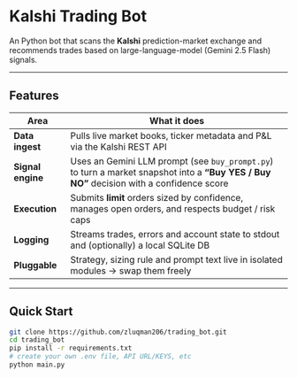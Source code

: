 # Kalshi Trading Bot

An Python bot that scans the **Kalshi** prediction-market exchange and recommends trades based on large-language-model (Gemini 2.5 Flash) signals.

---

##   Features

| Area              | What it does                                                                                                                             |
| ----------------- | ---------------------------------------------------------------------------------------------------------------------------------------- |
| **Data ingest**   | Pulls live market books, ticker metadata and P\&L via the Kalshi REST API                                                                |
| **Signal engine** | Uses an Gemini LLM prompt (see `buy_prompt.py`) to turn a market snapshot into a **“Buy YES / Buy NO”** decision with a confidence score |
| **Execution**     | Submits **limit** orders sized by confidence, manages open orders, and respects budget / risk caps                                       |
| **Logging**       | Streams trades, errors and account state to stdout and (optionally) a local SQLite DB                                                    |
| **Pluggable**     | Strategy, sizing rule and prompt text live in isolated modules → swap them freely                                                        |

---

##   Quick Start

```bash
git clone https://github.com/zluqman206/trading_bot.git
cd trading_bot
pip install -r requirements.txt    
# create your own .env file, API URL/KEYS, etc 
python main.py                                   
```

